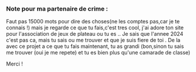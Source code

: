 ### Note pour ma partenaire de crime : 

Faut pas 15000 mots pour dire des choses(ne les comptes pas,car je te connais !) mais je regarde ce que tu fais,c'est tres cool, j'ai adore ton site pour l'association de jeux de plateau ou tu es .. Je sais que l'annee 2024 c'est pas ca, mais tu sais ou me trouver et que je suis fiere de toi .
De la avec ce projet a ce que tu fais maintenant, tu as grandi (bon,sinon tu sais me trouver (oui je me repete) et tu es bien plus qu'une camarade de classe)


Merci !